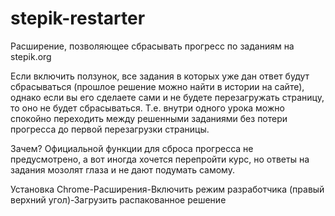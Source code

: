 # stepik-restarter
Расширение, позволяющее сбрасывать прогресс по заданиям на stepik.org

Если включить ползунок, все задания в которых уже дан ответ будут сбрасываться (прошлое решение можно найти в истории на сайте), однако если вы его сделаете сами и не будете перезагружать страницу, то оно не будет сбрасываться. Т.е. внутри одного урока можно спокойно переходить между решенными заданиями без потери прогресса до первой перезагрузки страницы.

Зачем?
Официальной функции для сброса прогресса не предусмотрено, а вот иногда хочется перепройти курс, но ответы на задания мозолят глаза и не дают подумать самому.

Установка
Chrome-Расширения-Включить режим разработчика (правый верхний угол)-Загрузить распакованное решение
